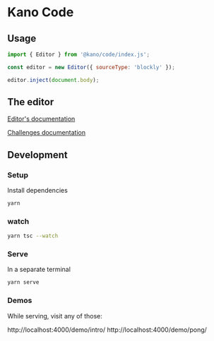# Kano Code

## Usage

```js
import { Editor } from '@kano/code/index.js';

const editor = new Editor({ sourceType: 'blockly' });

editor.inject(document.body);

```

## The editor

[Editor's documentation](./app/lib/editor/README.md)

[Challenges documentation](./app/lib/challenge/README.md)

## Development

### Setup

Install dependencies

```bash
yarn
```

### watch

```bash
yarn tsc --watch
```

### Serve

In a separate terminal

```bash
yarn serve
```

### Demos

While serving, visit any of those:

http://localhost:4000/demo/intro/
http://localhost:4000/demo/pong/
